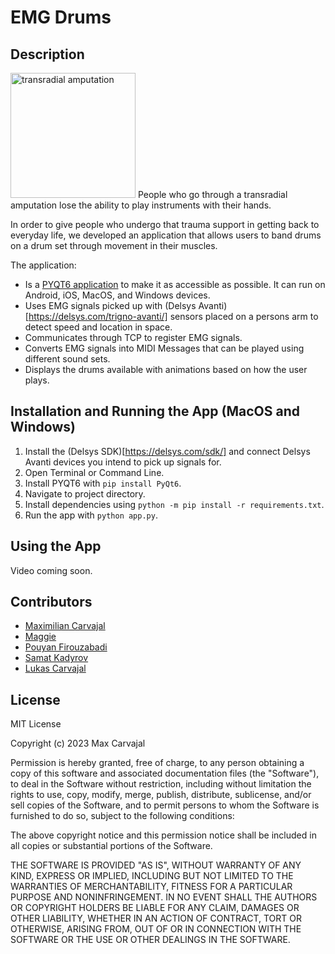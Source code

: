 # EMG Drums

## Description
<img src="https://upload.orthobullets.com/topic/1052/images/transradial.jpg" alt="transradial amputation" width="200"/>
People who go through a transradial amputation lose the ability to play instruments with their hands. 

In order to give people who undergo that trauma support in getting back to everyday life, we developed an application that allows users to band drums on a drum set through movement in their muscles.

The application: 
- Is a [PYQT6 application](https://www.riverbankcomputing.com/static/Docs/PyQt6/) to make it as accessible as possible. It can run on Android, iOS, MacOS, and Windows devices.
- Uses EMG signals picked up with (Delsys Avanti)[https://delsys.com/trigno-avanti/] sensors placed on a persons arm to detect speed and location in space.
- Communicates through TCP to register EMG signals.
- Converts EMG signals into MIDI Messages that can be played using different sound sets.
- Displays the drums available with animations based on how the user plays.

## Installation and Running the App (MacOS and Windows)

1. Install the (Delsys SDK)[https://delsys.com/sdk/] and connect Delsys Avanti devices you intend to pick up signals for.
2. Open Terminal or Command Line.
3. Install PYQT6 with `pip install PyQt6`.
4. Navigate to project directory.
5. Install dependencies using `python -m pip install -r requirements.txt`.
6. Run the app with `python app.py`.

## Using the App

Video coming soon.

## Contributors

- [Maximilian Carvajal](https://www.linkedin.com/in/maximilian-carvajal/)
- [Maggie]()
- [Pouyan Firouzabadi](https://www.linkedin.com/in/pouyan-firouzabadi/)
- [Samat Kadyrov](https://www.linkedin.com/in/skadyrov/)
- [Lukas Carvajal](https://lcarvajal.github.io)


## License

MIT License

Copyright (c) 2023 Max Carvajal

Permission is hereby granted, free of charge, to any person obtaining a copy
of this software and associated documentation files (the "Software"), to deal
in the Software without restriction, including without limitation the rights
to use, copy, modify, merge, publish, distribute, sublicense, and/or sell
copies of the Software, and to permit persons to whom the Software is
furnished to do so, subject to the following conditions:

The above copyright notice and this permission notice shall be included in all
copies or substantial portions of the Software.

THE SOFTWARE IS PROVIDED "AS IS", WITHOUT WARRANTY OF ANY KIND, EXPRESS OR
IMPLIED, INCLUDING BUT NOT LIMITED TO THE WARRANTIES OF MERCHANTABILITY,
FITNESS FOR A PARTICULAR PURPOSE AND NONINFRINGEMENT. IN NO EVENT SHALL THE
AUTHORS OR COPYRIGHT HOLDERS BE LIABLE FOR ANY CLAIM, DAMAGES OR OTHER
LIABILITY, WHETHER IN AN ACTION OF CONTRACT, TORT OR OTHERWISE, ARISING FROM,
OUT OF OR IN CONNECTION WITH THE SOFTWARE OR THE USE OR OTHER DEALINGS IN THE
SOFTWARE.